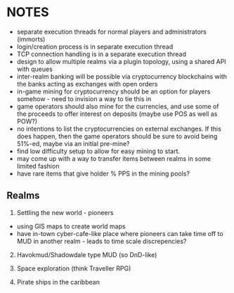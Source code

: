 NOTES
=====
- separate execution threads for normal players and administrators (immorts)
- login/creation process is in separate execution thread
- TCP connection handling is in a separate execution thread
- design to allow multiple realms via a plugin topology, using a shared API with queues
- inter-realm banking will be possible via cryptocurrency blockchains with the banks acting as exchanges with open orders
- in-game mining for cryptocurrency should be an option for players somehow - need to invision a way to tie this in
- game operators should also mine for the currencies, and use some of the proceeds to offer interest on deposits (maybe use POS as well as POW?)
- no intentions to list the cryptocurrencies on external exchanges.  If this does happen, then the game operators should be sure to avoid being 51%-ed, maybe via an initial pre-mine?
- find low difficulty setup to allow for easy mining to start.
- may come up with a way to transfer items between realms in some limited fashion
- have rare items that give holder % PPS in the mining pools?

Realms
------
1. Settling the new world - pioneers
- using GIS maps to create world maps
- have in-town cyber-cafe-like place where pioneers can take time off to MUD in another realm - leads to time scale discrepencies?

2. Havokmud/Shadowdale type MUD (so DnD-like)

3. Space exploration (think Traveller RPG)

4. Pirate ships in the caribbean
